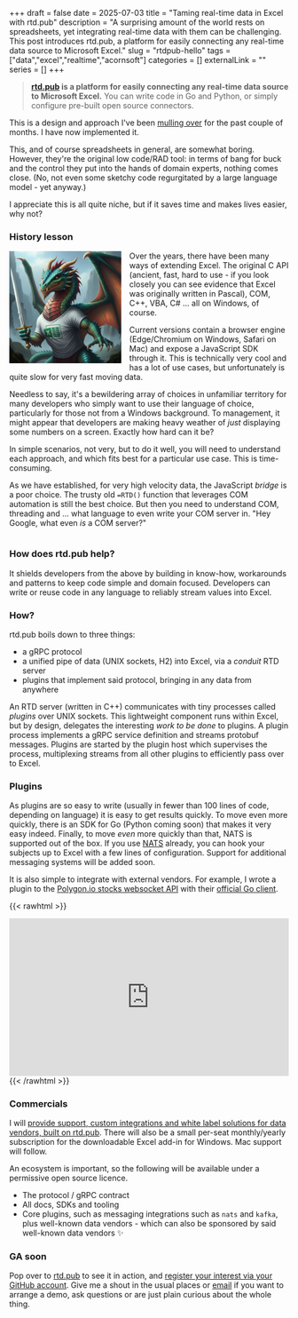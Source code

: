 +++ 
draft = false
date = 2025-07-03
title = "Taming real-time data in Excel with rtd.pub"
description = "A surprising amount of the world rests on spreadsheets, yet integrating real-time data with them can be challenging. This post introduces rtd.pub, a platform for easily connecting any real-time data source to Microsoft Excel."
slug = "rtdpub-hello"
tags = ["data","excel","realtime","acornsoft"]
categories = []
externalLink = ""
series = []
+++

> **[rtd.pub](https://rtd.pub) is a platform for easily connecting any real-time data source to Microsoft Excel.** You can write code in Go and Python, or simply configure pre-built open source connectors.

This is a design and approach I've been [mulling over](https://learning-notes.mistermicheels.com/mindset/hammock-driven-development/) for the past couple of months. I have now implemented it.

This, and of course spreadsheets in general, are somewhat boring. However, they're the original low code/RAD tool: in terms of bang for buck and the control they put into the hands of domain experts, nothing comes close. (No, not even some sketchy code regurgitated by a large language model - yet anyway.)

I appreciate this is all quite niche, but if it saves time and makes lives easier, why not?

### History lesson

<style>
 .image-float-left {
    float: left;
    padding-right:15px;
    max-width: 40%;
    height: auto;
 }
  .clearfix::after {
     content: "";
     display: table;
     clear: both;
 }
</style>

<div class="clearfix">
<img src="./xander-the-dragon.jpg" class="image-float-left" alt="Excel dragon">

Over the years, there have been many ways of extending Excel. The original C API (ancient, fast, hard to use - if you look closely you can see evidence that Excel was originally written in Pascal), COM, C++, VBA, C# ... all on Windows, of course.

Current versions contain a browser engine (Edge/Chromium on Windows, Safari on Mac) and expose a JavaScript SDK through it. This is technically very cool and has a lot of use cases, but unfortunately is quite slow for very fast moving data.

Needless to say, it's a bewildering array of choices in unfamiliar territory for many developers who simply want to use their language of choice, particularly for those not from a Windows background. To management, it might appear that developers are making heavy weather of _just_ displaying some numbers on a screen. Exactly how hard can it be?

In simple scenarios, not very, but to do it well, you will need to understand each approach, and which fits best for a particular use case. This is time-consuming.

As we have established, for very high velocity data, the JavaScript _bridge_ is a poor choice. The trusty old `=RTD()` function that leverages COM automation is still the best choice. But then you need to understand COM, threading and ... what language to even write your COM server in. "Hey Google, what even _is_ a COM server?"

</div>

### How does rtd.pub help?

It shields developers from the above by building in know-how, workarounds and patterns to keep code simple and domain focused. Developers can write or reuse code in any language to reliably stream values into Excel.

### How?

rtd.pub boils down to three things:

- a gRPC protocol
- a unified pipe of data (UNIX sockets, H2) into Excel, via a _conduit_ RTD server
- plugins that implement said protocol, bringing in any data from anywhere

An RTD server (written in C++) communicates with tiny processes called _plugins_ over UNIX sockets. This lightweight component runs within Excel, but by design, delegates the interesting _work to be done_ to plugins. A plugin process implements a gRPC service definition and streams protobuf messages. Plugins are started by the plugin host which supervises the process, multiplexing streams from all other plugins to efficiently pass over to Excel.

### Plugins

As plugins are so easy to write (usually in fewer than 100 lines of code, depending on language) it is easy to get results quickly. To move even more quickly, there is an SDK for Go (Python coming soon) that makes it very easy indeed. Finally, to move _even_ more quickly than that, NATS is supported out of the box. If you use [NATS](https://nats.io) already, you can hook your subjects up to Excel with a few lines of configuration. Support for additional messaging systems will be added soon.

It is also simple to integrate with external vendors. For example, I wrote a plugin to the [Polygon.io stocks websocket API](https://polygon.io/docs/websocket/stocks/overview) with their [official Go client](https://github.com/polygon-io/client-go).

{{< rawhtml >}}

<div style="padding:56.25% 0 0 0;position:relative;margin-top:1em;"><iframe src="https://player.vimeo.com/video/1095719570?h=8f8664b780&amp;badge=0&amp;autopause=0&amp;player_id=0&amp;app_id=58479" frameborder="0" allow="autoplay; fullscreen; picture-in-picture; clipboard-write; encrypted-media; web-share" style="position:absolute;top:0;left:0;width:100%;height:100%;" title="rtd.pub websocket plugin"></iframe></div><script src="https://player.vimeo.com/api/player.js"></script>{{< /rawhtml >}}

### Commercials

I will [provide support, custom integrations and white label solutions for data vendors, built on rtd.pub](https://acornsoft.uk). There will also be a small per-seat monthly/yearly subscription for the downloadable Excel add-in for Windows. Mac support will follow.

An ecosystem is important, so the following will be available under a permissive open source licence.

- The protocol / gRPC contract
- All docs, SDKs and tooling
- Core plugins, such as messaging integrations such as `nats` and `kafka`, plus well-known data vendors - which can also be sponsored by said well-known data vendors ✨

### GA soon

Pop over to [rtd.pub](https://rtd.pub) to see it in action, and [register your interest via your GitHub account](https://rtd.pub/register.html). Give me a shout in the usual places or [email](mailto:cells@rtd.pub) if you want to arrange a demo, ask questions or are just plain curious about the whole thing.

